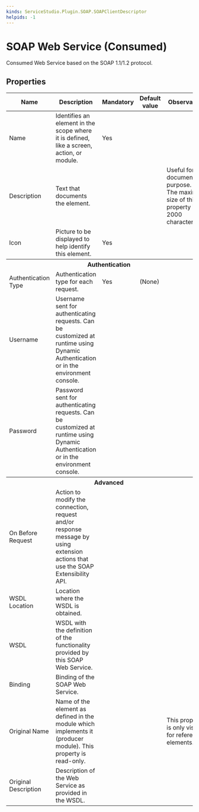 ```yaml
---
kinds: ServiceStudio.Plugin.SOAP.SOAPClientDescriptor
helpids: -1
---
```


# SOAP Web Service (Consumed)

Consumed Web Service based on the SOAP 1.1/1.2 protocol.

## Properties

<table markdown="1">
<thead>
<tr>
<th>Name</th>
<th>Description</th>
<th>Mandatory</th>
<th>Default value</th>
<th>Observations</th>
</tr>
</thead>
<tbody>
<tr>
<td title="Name">Name</td>
<td>Identifies an element in the scope where it is defined, like a screen, action, or module.</td>
<td>Yes</td>
<td></td>
<td></td>
</tr>
<tr>
<td title="Description">Description</td>
<td>Text that documents the element.</td>
<td></td>
<td></td>
<td>Useful for documentation purpose.<br/>The maximum size of this property is 2000 characters.</td>
</tr>
<tr>
<td title="Image">Icon</td>
<td>Picture to be displayed to help identify this element.</td>
<td>Yes</td>
<td></td>
<td></td>
</tr>
<tr >
<th colspan="5">Authentication</th>
</tr>
<tr>
<td title="AuthenticationType">Authentication Type</td>
<td>Authentication type for each request.</td>
<td>Yes</td>
<td>(None)</td>
<td></td>
</tr>
<tr>
<td title="AuthenticationUsername">Username</td>
<td>Username sent for authenticating requests. Can be customized at runtime using Dynamic Authentication or in the environment console.</td>
<td></td>
<td></td>
<td></td>
</tr>
<tr>
<td title="AuthenticationPassword">Password</td>
<td>Password sent for authenticating requests. Can be customized at runtime using Dynamic Authentication or in the environment console.</td>
<td></td>
<td></td>
<td></td>
</tr>
<tr >
<th colspan="5">Advanced</th>
</tr>
<tr>
<td title="OnRequestCallback">On Before Request</td>
<td>Action to modify the connection, request and/or response message by using extension actions that use the SOAP Extensibility API.</td>
<td></td>
<td></td>
<td></td>
</tr>
<tr>
<td title="WSDLLocation">WSDL Location</td>
<td>Location where the WSDL is obtained.</td>
<td></td>
<td></td>
<td></td>
</tr>
<tr>
<td title="WSDL">WSDL</td>
<td>WSDL with the definition of the functionality provided by this SOAP Web Service.</td>
<td></td>
<td></td>
<td></td>
</tr>
<tr>
<td title="Binding">Binding</td>
<td>Binding of the SOAP Web Service.</td>
<td></td>
<td></td>
<td></td>
</tr>
<tr>
<td title="OriginalName">Original Name</td>
<td>Name of the element as defined in the module which implements it (producer module). This property is read-only.</td>
<td></td>
<td></td>
<td>This property is only visible for referenced elements.</td>
</tr>
<tr>
<td title="OriginalDescription">Original Description</td>
<td>Description of the Web Service as provided in the WSDL.</td>
<td></td>
<td></td>
<td></td>
</tr>
</tbody>
</table>


